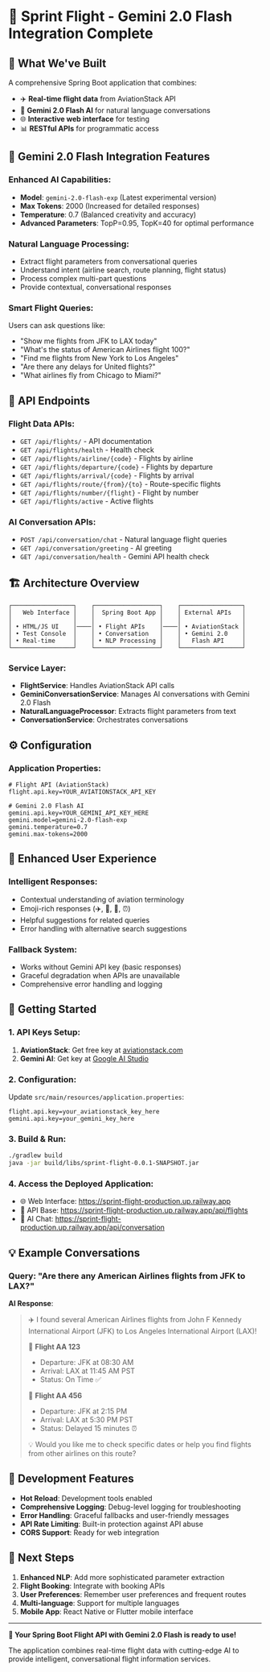 # 🚀 Sprint Flight - Gemini 2.0 Flash Integration Complete

## 🎯 **What We've Built**

A comprehensive Spring Boot application that combines:
- ✈️ **Real-time flight data** from AviationStack API
- 🤖 **Gemini 2.0 Flash AI** for natural language conversations
- 🌐 **Interactive web interface** for testing
- 📊 **RESTful APIs** for programmatic access

## 🧠 **Gemini 2.0 Flash Integration Features**

### **Enhanced AI Capabilities:**
- **Model**: `gemini-2.0-flash-exp` (Latest experimental version)
- **Max Tokens**: 2000 (Increased for detailed responses)
- **Temperature**: 0.7 (Balanced creativity and accuracy)
- **Advanced Parameters**: TopP=0.95, TopK=40 for optimal performance

### **Natural Language Processing:**
- Extract flight parameters from conversational queries
- Understand intent (airline search, route planning, flight status)
- Process complex multi-part questions
- Provide contextual, conversational responses

### **Smart Flight Queries:**
Users can ask questions like:
- "Show me flights from JFK to LAX today"
- "What's the status of American Airlines flight 100?"
- "Find me flights from New York to Los Angeles"
- "Are there any delays for United flights?"
- "What airlines fly from Chicago to Miami?"

## 📱 **API Endpoints**

### Flight Data APIs:
- `GET /api/flights/` - API documentation
- `GET /api/flights/health` - Health check
- `GET /api/flights/airline/{code}` - Flights by airline
- `GET /api/flights/departure/{code}` - Flights by departure
- `GET /api/flights/arrival/{code}` - Flights by arrival
- `GET /api/flights/route/{from}/{to}` - Route-specific flights
- `GET /api/flights/number/{flight}` - Flight by number
- `GET /api/flights/active` - Active flights

### AI Conversation APIs:
- `POST /api/conversation/chat` - Natural language flight queries
- `GET /api/conversation/greeting` - AI greeting
- `GET /api/conversation/health` - Gemini API health check

## 🏗️ **Architecture Overview**

```
┌─────────────────┐    ┌──────────────────┐    ┌─────────────────┐
│   Web Interface │    │  Spring Boot App │    │ External APIs   │
│                 │    │                  │    │                 │
│ • HTML/JS UI    │────│ • Flight APIs    │────│ • AviationStack │
│ • Test Console  │    │ • Conversation   │    │ • Gemini 2.0    │
│ • Real-time     │    │ • NLP Processing │    │   Flash API     │
└─────────────────┘    └──────────────────┘    └─────────────────┘
```

### **Service Layer:**
- **FlightService**: Handles AviationStack API calls
- **GeminiConversationService**: Manages AI conversations with Gemini 2.0 Flash
- **NaturalLanguageProcessor**: Extracts flight parameters from text
- **ConversationService**: Orchestrates conversations

## ⚙️ **Configuration**

### **Application Properties:**
```properties
# Flight API (AviationStack)
flight.api.key=YOUR_AVIATIONSTACK_API_KEY

# Gemini 2.0 Flash AI
gemini.api.key=YOUR_GEMINI_API_KEY_HERE
gemini.model=gemini-2.0-flash-exp
gemini.temperature=0.7
gemini.max-tokens=2000
```

## 🎨 **Enhanced User Experience**

### **Intelligent Responses:**
- Contextual understanding of aviation terminology
- Emoji-rich responses (✈️, 🛫, 🛬, ⏰)
- Helpful suggestions for related queries
- Error handling with alternative search suggestions

### **Fallback System:**
- Works without Gemini API key (basic responses)
- Graceful degradation when APIs are unavailable
- Comprehensive error handling and logging

## 🚀 **Getting Started**

### **1. API Keys Setup:**
1. **AviationStack**: Get free key at [aviationstack.com](https://aviationstack.com)
2. **Gemini AI**: Get key at [Google AI Studio](https://aistudio.google.com)

### **2. Configuration:**
Update `src/main/resources/application.properties`:
```properties
flight.api.key=your_aviationstack_key_here
gemini.api.key=your_gemini_key_here
```

### **3. Build & Run:**
```bash
./gradlew build
java -jar build/libs/sprint-flight-0.0.1-SNAPSHOT.jar
```

### **4. Access the Deployed Application:**
- 🌐 Web Interface: https://sprint-flight-production.up.railway.app
- 📡 API Base: https://sprint-flight-production.up.railway.app/api/flights
- 🤖 AI Chat: https://sprint-flight-production.up.railway.app/api/conversation

## 💡 **Example Conversations**

### **Query**: "Are there any American Airlines flights from JFK to LAX?"

**AI Response**: 
> ✈️ I found several American Airlines flights from John F Kennedy International Airport (JFK) to Los Angeles International Airport (LAX)!
> 
> 🛫 **Flight AA 123**
> - Departure: JFK at 08:30 AM
> - Arrival: LAX at 11:45 AM PST  
> - Status: On Time ✅
> 
> 🛫 **Flight AA 456**
> - Departure: JFK at 2:15 PM
> - Arrival: LAX at 5:30 PM PST
> - Status: Delayed 15 minutes ⏰
> 
> 💡 Would you like me to check specific dates or help you find flights from other airlines on this route?

## 🔧 **Development Features**

- **Hot Reload**: Development tools enabled
- **Comprehensive Logging**: Debug-level logging for troubleshooting  
- **Error Handling**: Graceful fallbacks and user-friendly messages
- **API Rate Limiting**: Built-in protection against API abuse
- **CORS Support**: Ready for web integration

## 🎯 **Next Steps**

1. **Enhanced NLP**: Add more sophisticated parameter extraction
2. **Flight Booking**: Integrate with booking APIs
3. **User Preferences**: Remember user preferences and frequent routes
4. **Multi-language**: Support for multiple languages
5. **Mobile App**: React Native or Flutter mobile interface

---

**🎉 Your Spring Boot Flight API with Gemini 2.0 Flash is ready to use!**

The application combines real-time flight data with cutting-edge AI to provide intelligent, conversational flight information services.
